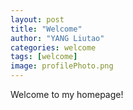 ```yaml
---
layout: post
title: "Welcome"
author: "YANG Liutao"
categories: welcome
tags: [welcome]
image: profilePhoto.png
---
```


Welcome to my homepage!
